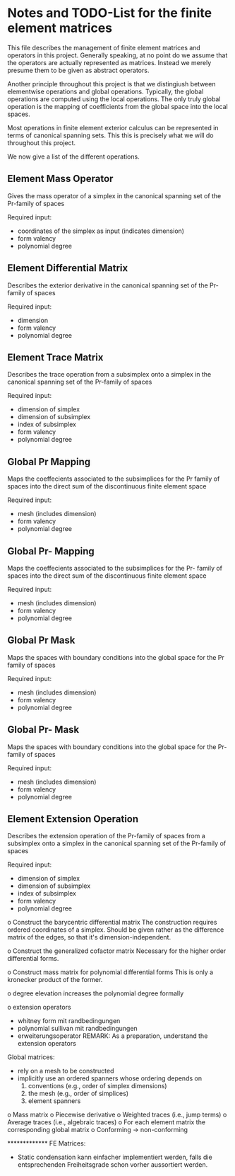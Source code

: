 

# Notes and TODO-List for the finite element matrices

This file describes the management of finite element matrices and operators in this project. 
Generally speaking, at no point do we assume that the operators are actually represented as matrices. 
Instead we merely presume them to be given as abstract operators. 

Another principle throughout this project is that we distingiush between elementwise operations and global operations.
Typically, the global operations are computed using the local operations. 
The only truly global operation is the mapping of coefficients from the global space into the local spaces.

Most operations in finite element exterior calculus can be represented in terms of canonical spanning sets.
This this is precisely what we will do throughout this project. 

We now give a list of the different operations.




## Element Mass Operator

Gives the mass operator of a simplex in the canonical spanning set of the Pr-family of spaces 

Required input:
- coordinates of the simplex as input (indicates dimension)
- form valency
- polynomial degree


## Element Differential Matrix 

Describes the exterior derivative in the canonical spanning set of the Pr-family of spaces 

Required input:
- dimension
- form valency
- polynomial degree



## Element Trace Matrix 

Describes the trace operation from a subsimplex onto a simplex in the canonical spanning set of the Pr-family of spaces 

Required input:
- dimension of simplex
- dimension of subsimplex 
- index of subsimplex 
- form valency
- polynomial degree



## Global Pr Mapping

Maps the coeffecients associated to the subsimplices for the Pr family of spaces into the direct sum of the discontinuous finite element space

Required input:
- mesh (includes dimension)
- form valency
- polynomial degree 



## Global Pr- Mapping

Maps the coeffecients associated to the subsimplices for the Pr- family of spaces into the direct sum of the discontinuous finite element space

Required input:
- mesh (includes dimension)
- form valency
- polynomial degree 



## Global Pr Mask

Maps the spaces with boundary conditions into the global space for the Pr family of spaces 

Required input:
- mesh (includes dimension)
- form valency
- polynomial degree 



## Global Pr- Mask

Maps the spaces with boundary conditions into the global space for the Pr- family of spaces 

Required input:
- mesh (includes dimension)
- form valency
- polynomial degree 





## Element Extension Operation 

Describes the extension operation of the Pr-family of spaces from a subsimplex onto a simplex in the canonical spanning set of the Pr-family of spaces 

Required input:
- dimension of simplex
- dimension of subsimplex 
- index of subsimplex 
- form valency
- polynomial degree








o Construct the barycentric differential matrix 
  The construction requires ordered coordinates of a simplex.
  Should be given rather as the difference matrix
  of the edges, so that it's dimension-independent.


o Construct the generalized cofactor matrix
  Necessary for the higher order differential forms.


o Construct mass matrix for polynomial differential forms 
  This is only a kronecker product of the former.
  


o degree elevation 
  increases the polynomial degree formally 
  

o extension operators 
  - whitney form mit randbedingungen 
  - polynomial sullivan mit randbedingungen
  - erweiterungsoperator
  REMARK:
  As a preparation, understand the extension operators 
  



Global matrices:
- rely on a mesh to be constructed 
- implicitly use an ordered spanners whose ordering depends on
  1. conventions (e.g., order of simplex dimensions) 
  2. the mesh (e.g., order of simplices)
  3. element spanners


o Mass matrix 
o Piecewise derivative 
o Weighted traces (i.e., jump terms)
o Average traces (i.e., algebraic traces)
o For each element matrix the corresponding global matrix
o Conforming -> non-conforming







************* FE Matrices: 
  - Static condensation kann einfacher implementiert werden, falls die entsprechenden Freiheitsgrade schon vorher aussortiert werden. 


